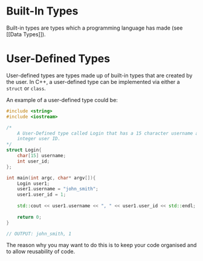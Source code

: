 # Built-In Types
Built-in types are types which a programming language has made (see [[Data Types]]).

# User-Defined Types
User-defined types are types made up of built-in types that are created by the user.
In C++, a user-defined type can be implemented via either a `struct` or `class`.

An example of a user-defined type could be:
```cpp
#include <string>
#include <iostream>

/*
	A User-Defined type called Login that has a 15 character username and an 
	integer user ID.
*/
struct Login{
	char[15] username;
	int user_id;
};

int main(int argc, char* argv[]){
	Login user1;
	user1.username = "john_smith";
	user1.user_id = 1;
	
	std::cout << user1.username << ", " << user1.user_id << std::endl;
	
	return 0;
}

// OUTPUT: john_smith, 1
```

The reason why you may want to do this is to keep your code organised and to allow reusability of code.